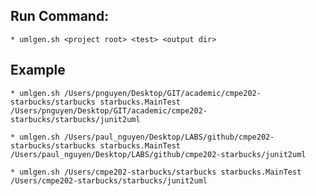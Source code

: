 

## Run Command:

    * umlgen.sh <project root> <test> <output dir>

## Example

    * umlgen.sh /Users/pnguyen/Desktop/GIT/academic/cmpe202-starbucks/starbucks starbucks.MainTest /Users/pnguyen/Desktop/GIT/academic/cmpe202-starbucks/starbucks/junit2uml
    
    * umlgen.sh /Users/paul_nguyen/Desktop/LABS/github/cmpe202-starbucks/starbucks starbucks.MainTest /Users/paul_nguyen/Desktop/LABS/github/cmpe202-starbucks/junit2uml

    * umlgen.sh /Users/cmpe202-starbucks/starbucks starbucks.MainTest /Users/cmpe202-starbucks/starbucks/junit2uml

